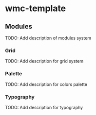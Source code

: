 # wmc-template

## Modules

TODO: Add description of modules system

### Grid

TODO: Add description for grid system

### Palette

TODO: Add description for colors palette

### Typography

TODO: Add description for typography
